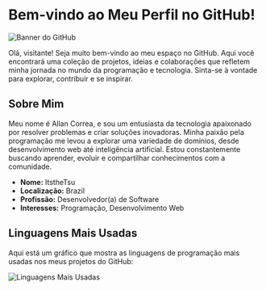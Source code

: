 # Bem-vindo ao Meu Perfil no GitHub!

![Banner do GitHub](https://www.bleepstatic.com/content/hl-images/2018/07/13/GitHub-logo.png)

Olá, visitante! Seja muito bem-vindo ao meu espaço no GitHub. Aqui você encontrará uma coleção de projetos, ideias e colaborações que refletem minha jornada no mundo da programação e tecnologia. Sinta-se à vontade para explorar, contribuir e se inspirar.

## Sobre Mim

Meu nome é Allan Correa, e sou um entusiasta da tecnologia apaixonado por resolver problemas e criar soluções inovadoras. Minha paixão pela programação me levou a explorar uma variedade de domínios, desde desenvolvimento web até inteligência artificial. Estou constantemente buscando aprender, evoluir e compartilhar conhecimentos com a comunidade.

- **Nome:** ItstheTsu
- **Localização:** Brazil
- **Profissão:** Desenvolvedor(a) de Software
- **Interesses:** Programação, Desenvolvimento Web

## Linguagens Mais Usadas

Aqui está um gráfico que mostra as linguagens de programação mais usadas nos meus projetos do GitHub:

![Linguagens Mais Usadas](https://github-readme-stats.vercel.app/api/top-langs/?username=ItstheTsu&layout=compact)